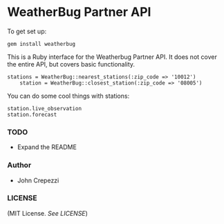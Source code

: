 # WeatherBug Partner API

To get set up:

    gem install weatherbug

This is a Ruby interface for the Weatherbug Partner API.  It does not cover the entire API, but covers basic functionality.

    stations = WeatherBug::nearest_stations(:zip_code => '10012')
		station = WeatherBug::closest_station(:zip_code => '08005')

You can do some cool things with stations:

    station.live_observation
    station.forecast

### TODO

* Expand the README

### Author

* John Crepezzi

### LICENSE

(MIT License.  _See LICENSE_)
